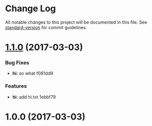 # Change Log

All notable changes to this project will be documented in this file. See [standard-version](https://github.com/conventional-changelog/standard-version) for commit guidelines.

<a name="1.1.0"></a>
# [1.1.0](/compare/v1.0.0...v1.1.0) (2017-03-03)


### Bug Fixes

* **hi:** so what f081dd9


### Features

* **hi:** add hi.txt 1ebbf79



<a name="1.0.0"></a>
# 1.0.0 (2017-03-03)
